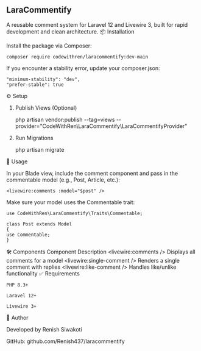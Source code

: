 ## LaraCommentify

A reusable comment system for Laravel 12 and Livewire 3, built for rapid development and clean architecture.
📦 Installation

Install the package via Composer:

    composer require codewithren/laracommentify:dev-main

If you encounter a stability error, update your composer.json:

    "minimum-stability": "dev",
    "prefer-stable": true

⚙️ Setup
1. Publish Views (Optional)

    php artisan vendor:publish --tag=views     --provider="CodeWithRen\LaraCommentify\LaraCommentifyProvider"

2. Run Migrations

    php artisan migrate

🧩 Usage

In your Blade view, include the comment component and pass in the commentable model (e.g., Post, Article, etc.):

    <livewire:comments :model="$post" />

Make sure your model uses the Commentable trait:

    use CodeWithRen\LaraCommentify\Traits\Commentable;

    class Post extends Model
    {
    use Commentable;
    }

🛠 Components
Component	Description
    <livewire:comments />	Displays all comments for a model
    <livewire:single-comment />	Renders a single comment with replies
    <livewire:like-comment />	Handles like/unlike functionality
✅ Requirements

    PHP 8.3+

    Laravel 12+

    Livewire 3+

👤 Author

Developed by Renish Siwakoti

GitHub: github.com/Renish437/laracommentify